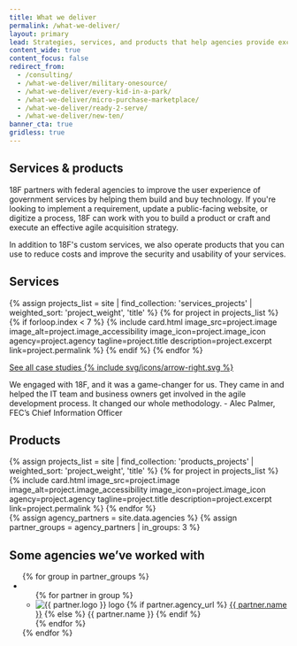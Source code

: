 ```yaml
---
title: What we deliver
permalink: /what-we-deliver/
layout: primary
lead: Strategies, services, and products that help agencies provide excellent value to the public.
content_wide: true
content_focus: false
redirect_from:
  - /consulting/
  - /what-we-deliver/military-onesource/
  - /what-we-deliver/every-kid-in-a-park/
  - /what-we-deliver/micro-purchase-marketplace/
  - /what-we-deliver/ready-2-serve/
  - /what-we-deliver/new-ten/
banner_cta: true
gridless: true
---
```

<div class="usa-grid usa-section break-bottom-gray">
  <section>
    <div class="usa-width-two-thirds">
      <h2>Services &amp; products</h2>
      <p>
        18F partners with federal agencies to improve the user experience of government
        services by helping them build and buy technology. If you're looking to implement
        a requirement, update a public-facing website, or digitize a process, 18F can work
        with you to build a product or craft and execute an effective agile acquisition
        strategy.
      </p>
      <p>
        In addition to 18F's custom services, we also operate products that you can use
        to reduce costs and improve the security and usability of your services.
      </p>
    </div>
  </section>
</div>

<div class="usa-grid">
  <section class="usa-section break-bottom-gray">
    <div class="usa-section-bottom">
      <h2>Services</h2>
      <div class="usa-flex usa-flex-wrap">
        {% assign projects_list = site | find_collection: 'services_projects' | weighted_sort: 'project_weight', 'title' %}
        {% for project in projects_list %}
          {% if forloop.index < 7 %}
            {% include card.html
            image_src=project.image
            image_alt=project.image_accessibility
            image_icon=project.image_icon
            agency=project.agency
            tagline=project.title
            description=project.excerpt
            link=project.permalink
            %}
          {% endif %}
        {% endfor %}
      </div>
    </div>
    <p>
      <a class="link-arrow-right post-link-continue_reading" href="{{ '/how-we-work/' | prepend: site.baseurl }}">
        See all case studies
        {% include svg/icons/arrow-right.svg %}
      </a>
    </p>
  </section>
</div>

<section class="usa-grid usa-section break-bottom-gray">
  <section class="pad-right-left">
    <div class="home-testimonial">
      We engaged with 18F, and it was a game-changer for us. They came in and helped the IT team and business owners get involved in the agile development process. It changed our whole methodology.
      <span>- Alec Palmer, FEC’s Chief Information Officer</span>
    </div>
  </section>
</section>

<div class="usa-grid">
  <section class="usa-section">
    <div class="usa-section-bottom">
      <h2>Products</h2>
      <div class="usa-flex usa-flex-wrap">
        {% assign projects_list = site | find_collection: 'products_projects' | weighted_sort: 'project_weight', 'title' %}
        {% for project in projects_list %}
          {% include card.html
           image_src=project.image
           image_alt=project.image_accessibility
           image_icon=project.image_icon
           agency=project.agency
           tagline=project.title
           description=project.excerpt
           link=project.permalink
          %}
        {% endfor %}
      </div>
    </div>
  </section>
</div>

<div class="usa-section background-gray">
  <section class="usa-grid">
    {% assign agency_partners = site.data.agencies %}
    {% assign partner_groups = agency_partners | in_groups: 3 %}
    <h2 id="some-agencies-weve-worked-with">Some agencies we’ve worked with</h2>
    <div class="usa-grid-full">
      <ul class="list-columns">
      {% for group in partner_groups %}
        <li class="usa-width-one-third">
          <ul class="list-columns list-images">
          {% for partner in group %}
            <li class="list-images-item">
              <img class="list-images-image" src="{{ partner.logo | prepend: site.baseurl }}" alt="{{ partner.logo }} logo" />
              {% if partner.agency_url %}
                <a class="list-images-text" href="{{ partner.agency_url | prepend: site.baseurl }}">{{ partner.name }}</a>
              {% else %}
                <span class="list-images-text">{{ partner.name }}</span>
              {% endif %}
            </li>
          {% endfor %}
          </ul>
        </li>
      {% endfor %}
      </ul>
    </div>
  </section>
</div>
